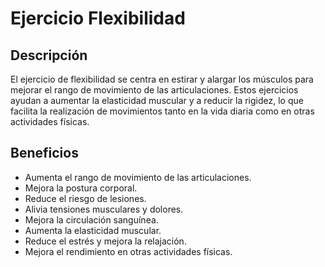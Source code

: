 # Ejercicio Flexibilidad

## Descripción
El ejercicio de flexibilidad se centra en estirar y alargar los músculos para mejorar el rango de movimiento de las articulaciones. Estos ejercicios ayudan a aumentar la elasticidad muscular y a reducir la rigidez, lo que facilita la realización de movimientos tanto en la vida diaria como en otras actividades físicas.

## Beneficios
- Aumenta el rango de movimiento de las articulaciones.
- Mejora la postura corporal.
- Reduce el riesgo de lesiones.
- Alivia tensiones musculares y dolores.
- Mejora la circulación sanguínea.
- Aumenta la elasticidad muscular.
- Reduce el estrés y mejora la relajación.
- Mejora el rendimiento en otras actividades físicas.
